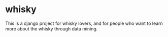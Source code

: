 # whisky

This is a django project for whisky lovers, and for people who want to learn more about the whisky through data mining.
